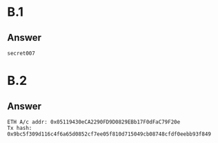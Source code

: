 B.1
===

Answer
------

`secret007`


B.2
===

Answer
------

```
ETH A/c addr: 0x05119430eCA2290FD9D0829EBb17F0dFaC79F20e
Tx hash: 0x9bc5f309d116c4f6a65d0852cf7ee05f810d715049cb08748cfdf0eebb93f849
```
